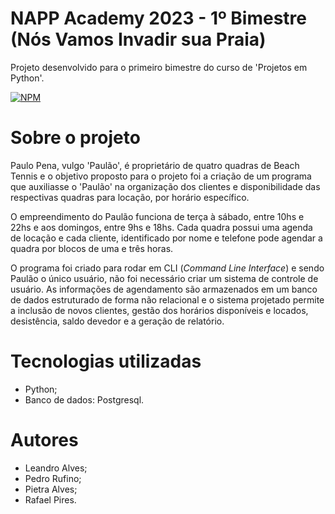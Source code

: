 # NAPP Academy 2023 - 1º Bimestre (Nós Vamos Invadir sua Praia)
Projeto desenvolvido para o primeiro bimestre do curso de 'Projetos em Python'.

[![NPM](https://img.shields.io/npm/l/react)](https://github.com/rafael-piress/Napp_Academy_2023_1_Bimestre/blob/main/LICENCE) 

# Sobre o projeto

 Paulo Pena, vulgo 'Paulão', é proprietário de quatro quadras de Beach Tennis e o objetivo proposto para o projeto foi a criação de um programa que auxiliasse o 'Paulão' na organização dos clientes e disponibilidade das respectivas quadras para locação, por horário específico.
  
 O empreendimento do Paulão funciona de terça à sábado, entre 10hs e 22hs e aos domingos, entre 9hs e 18hs. Cada quadra possui uma agenda de locação e cada cliente, identificado por nome e telefone pode agendar a quadra por blocos de uma e três horas.
 
 O programa foi criado para rodar em CLI (_Command Line Interface_) e sendo Paulão o único usuário, não foi necessário criar um sistema de controle de usuário. As informações de agendamento são armazenados em um banco de dados estruturado de forma não relacional e o sistema projetado permite a inclusão de novos clientes, gestão dos horários disponíveis e locados, desistência, saldo devedor e a geração de relatório.


# Tecnologias utilizadas
- Python;
- Banco de dados: Postgresql.


# Autores

- Leandro Alves;
- Pedro Rufino;
- Pietra Alves;
- Rafael Pires.
